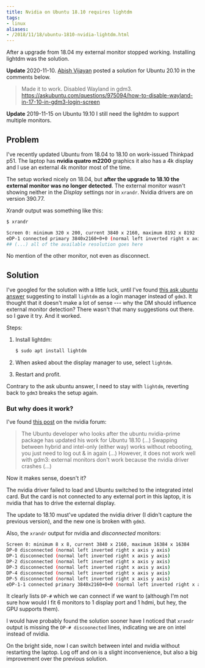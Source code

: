 ```yaml
---
title: Nvidia on Ubuntu 18.10 requires lightdm
tags:
- linux
aliases:
- /2018/11/18/ubuntu-1810-nvidia-lightdm.html
---
```

After a upgrade from 18.04 my external monitor stopped working. Installing lightdm was the solution.


**Update** 2020-11-10. [Abish Vijayan](https://disqus.com/by/abishvj/) posted a solution for Ubuntu 20.10 in the comments below.

> Made it to work. Disabled Wayland in gdm3.
> https://askubuntu.com/questions/975094/how-to-disable-wayland-in-17-10-in-gdm3-login-screen


**Update** 2019-11-15 on Ubuntu 19.10 I still need the lightdm to support multiple monitors.


## Problem

I've recently updated Ubuntu from 18.04 to 18.10 on work-issued Thinkpad p51.
The laptop has **nvidia quatro m2200** graphics it also has a 4k display and I use
an external 4k monitor most of the time.

The setup worked nicely on 18.04, but **after the upgrade to 18.10 the external
monitor was no longer detected**. The external monitor wasn't showing neither in
the *Display* settings nor in `xrandr`. Nvidia drivers are on version 390.77.

Xrandr output was something like this:

```sh
$ xrandr

Screen 0: minimum 320 x 200, current 3840 x 2160, maximum 8192 x 8192
eDP-1 connected primary 3840x2160+0+0 (normal left inverted right x axis y axis) 345mm x 194mm
## (...) all of the available resolution goes here 
```

No mention of the other monitor, not even as disconnect.

## Solution

I've googled for the solution with a little luck, until I've found [this ask
ubuntu answer](https://askubuntu.com/a/1049669/472560) suggesting to install
`lightdm` as a login manager instead of `gdm3`. It thought that it doesn't make
a lot of sense --- why the DM should influence external monitor detection? There
wasn't that many suggestions out there. so I gave it try. And it worked.

Steps:

1. Install lightdm:

   ```sh 
   $ sudo apt install lightdm
   ```

2. When asked about the display manager to use, select `lightdm`.

3. Restart and profit.

Contrary to the ask ubuntu answer, I need to stay with `lightdm`, reverting back
to `gdm3` breaks the setup again.

### But why does it work?

I've found [this
post](https://devtalk.nvidia.com/default/topic/1042491/linux/optimus-and-ubuntu-18-10-new-packages-are-good-but-lightdm-is-required-gdm3-still-broken/)
on the nvidia forum:

> The Ubuntu developer who looks after the ubuntu nvidia-prime package has
> updated his work for Ubuntu 18.10 (...) Swapping between hybrid and intel-only
> (either way) works without rebooting, you just need to log out & in again
> (...) However, it does not work well with gdm3: external monitors don't work
> because the nvidia driver crashes (...)

Now it makes sense, doesn't it?

The nvidia driver failed to load and Ubuntu switched to the integrated intel
card. But the card is not connected to any external port in this laptop, it is
nvidia that has to drive the external display.

The update to 18.10 must've updated the nvidia driver (I didn't capture the
previous version), and the new one is broken with `gdm3`.

Also, the `xrandr` output for nvidia and *disconnected* monitors:

```sh
Screen 0: minimum 8 x 8, current 3840 x 2160, maximum 16384 x 16384
DP-0 disconnected (normal left inverted right x axis y axis)
DP-1 disconnected (normal left inverted right x axis y axis)
DP-2 disconnected (normal left inverted right x axis y axis)
DP-3 disconnected (normal left inverted right x axis y axis)
DP-4 disconnected (normal left inverted right x axis y axis)
DP-5 disconnected (normal left inverted right x axis y axis)
eDP-1-1 connected primary 3840x2160+0+0 (normal left inverted right x axis y axis) 345mm x 194mm
```

It clearly lists `DP-#` which we can connect if we want to (although I'm not
sure how would I fit 6 monitors to 1 display port and 1 hdmi, but hey, the GPU
supports them).

I would have probably found the solution sooner have I noticed that `xrandr`
output is missing the `DP-# discoonected` lines, indicating we are on intel
instead of nvidia.

On the bright side, now I can switch between intel and nvidia without restarting
the laptop. Log off and on is a slight inconvenience, but also a big improvement
over the previous solution.
